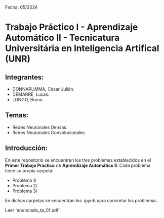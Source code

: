Fecha: 05/2024

# Trabajo Práctico I - Aprendizaje Automático II - Tecnicatura Universitária en Inteligencia Artifical (UNR)

## Integrantes: 

* DONNARUMMA, César Julián.
* DEMARRE, Lucas.
* LONGO, Bruno.

## Temas:

* Redes Neuronales Densas.
* Redes Neuronales Convolucionales.

## Introducción:

En este repositorio se encuentran los tres problemas establecidos en el **Primer Trabajo Práctico** de **Aprendizaje Automático II**. Cada problema tiene su propia carpeta:
* Problema 1/
* Problema 2/
* Problema 3/

En dichas carpetas se encuentran los *.ipynb* para concretar los problemas.

Leer 'enunciado_tp_01.pdf'.
